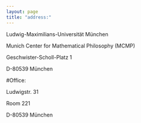 ```yaml
---
layout: page
title: "address:"
--- 
```


Ludwig-Maximilians-Universität München

Munich Center for Mathematical Philosophy (MCMP)

Geschwister-Scholl-Platz 1

D-80539 München



#Office:

Ludwigstr. 31

Room 221

D-80539 München
